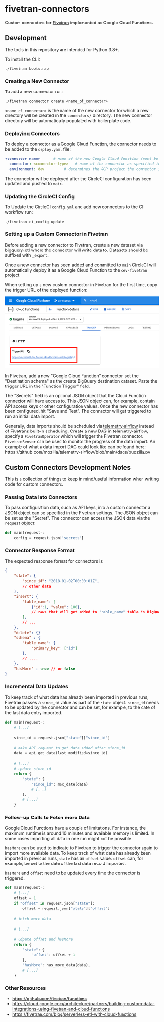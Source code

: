 # fivetran-connectors

Custom connectors for [Fivetran](https://fivetran.com/) implemented as Google Cloud Functions.

## Development

The tools in this repository are intended for Python 3.8+.

To install the CLI:

```
./fivetran bootstrap
```

### Creating a New Connector

To add a new connector run:

```
./fivetran connector create <name_of_connector>
```

`<name_of_connector>` is the name of the new connector for which a new directory will be created
in the `connectors/` directory. The new connector directory will be automatically populated with
boilerplate code.

### Deploying Connectors

To deploy a connector as a Google Cloud Function, the connector needs to be added to the `deploy.yaml` file:

```yaml
<connector-name>:     # name of the new Google Cloud Function (must be unique)
  connector: <connector-type>   # name of the connector as specified in connectors/
  environment: dev         # determines the GCP project the connector is deployed to
```

The connector will be deployed after the CircleCI configuration has been updated and pushed to `main`.

### Updating the CircleCI Config

To Update the CircleCI `config.yml` and add new connectors to the CI workflow run:

```
./fivetran ci_config update
```

### Setting up a Custom Connector in Fivetran

Before adding a new connector to Fivetran, create a new dataset via [bigquery-etl](https://github.com/mozilla/bigquery-etl)
where the connector will write data to. Datasets should be suffixed with `_export`.

Once a new connector has been added and committed to `main` CircleCI will automatically deploy it
as a Google Cloud Function to the `dev-fivetran` project.

When setting up a new custom connector in Fivetran for the first time, copy the trigger URL of the
deployed function:

![Cloud Function Trigger URL](https://github.com/mozilla/fivetran-connectors/blob/main/docs/gcloud-function.png)

In Fivetran, add a new "Google Cloud Function" connector, set the "Destination schema" as the
create BigQuery destination dataset. Paste the trigger URL in the "Function Trigger" field.

The "Secrets" field is an optional JSON object that the Cloud Function connector will have access to.
This JSON object can, for example, contain API access keys or other configuration values. Once the
new connector has been configured, hit "Save and Test". The connector will get triggered to run an
initial data import.

Generally, data imports should be scheduled via [telemetry-airflow](https://github.com/mozilla/telemetry-airflow)
instead of Fivetrans built-in scheduling. Create a new DAG in telemetry-airflow, specify a `FivetranOperator` which
will trigger the Fivetran connector. `FivetranSensor` can be used to monitor the progress of the data import.
An example of what a data import DAG could look like can be found here: https://github.com/mozilla/telemetry-airflow/blob/main/dags/bugzilla.py

## Custom Connectors Development Notes

This is a collection of things to keep in mind/useful information when writing code for custom connectors.

### Passing Data into Connectors

To pass configuration data, such as API keys, into a custom connector a JSON object can be specified in the
Fivetran settings. The JSON object can be set as the "Secret". The connector can access the JSON data via 
the `request` object:

```python
def main(request):
    config = request.json['secrets']
```

### Connector Response Format

The expected response format for connectors is: 

```json
{
    "state": {
        "since_id": "2018-01-02T00:00:01Z",
        // other data
    },
    "insert": {
        "table_name": [
            {"id":1, "value": 100},
            // rows that will get added to "table_name" table in BigQuery
        ],
        // ...
    },
    "delete": {},
    "schema" : {
        "table_name": {
            "primary_key": ["id"]
        },
        // ....
    },
    "hasMore" : true // or false
}
```

### Incremental Data Updates

To keep track of what data has already been imported in previous runs, Fivetran passes a `since_id` value
as part of the `state` object. `since_id` needs to be updated by the connector and can be set, for example,
to the date of the last data entry imported.

```python
def main(request):
    # [...]

    since_id = request.json["state"]["since_id"]

    # make API request to get data added after since_id
    data = api.get_data(last_modified=since_id)

    # [...]
    # update since_id
    return {
        "state": {
            "since_id": max_date(data)
            # [...]
        },
        # [...]
    }
```

### Follow-up Calls to Fetch more Data

Google Cloud Functions have a couple of limitations. For instance, the maximum runtime is around 10 minutes and
available memory is limited. In some cases importing all data in one run might not be possible.

`hasMore` can be used to indicate to Fivetran to trigger the connector again to import more available data.
To keep track of what data has already been imported in previous runs, `state` has an `offset` value. `offset`
can, for example, be set to the date of the last data record imported.

`hasMore` and `offset` need to be updated every time the connector is triggered.

```python
def main(request):
    # [...]
    offset = 1
    if "offset" in request.json["state"]:
        offset = request.json["state"]["offset"]

    # fetch more data

    # [...]

    # udpate offset and hasMore
    return {
        "state": {
            "offset": offset + 1
        },
        "hasMore": has_more_data(data),
        # [...]
    }
```


### Other Resources

* https://github.com/fivetran/functions
* https://cloud.google.com/architecture/partners/building-custom-data-integrations-using-fivetran-and-cloud-functions
* https://fivetran.com/blog/serverless-etl-with-cloud-functions
